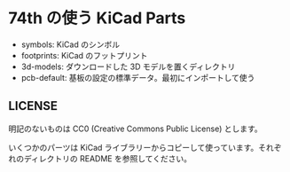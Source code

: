 # 74th の使う KiCad Parts

- symbols: KiCad のシンボル
- footprints: KiCad のフットプリント
- 3d-models: ダウンロードした 3D モデルを置くディレクトリ
- pcb-default: 基板の設定の標準データ。最初にインポートして使う

## LICENSE

明記のないものは CC0 (Creative Commons Public License) とします。

いくつかのパーツは KiCad ライブラリーからコピーして使っています。それぞれのディレクトリの README を参照してください。
